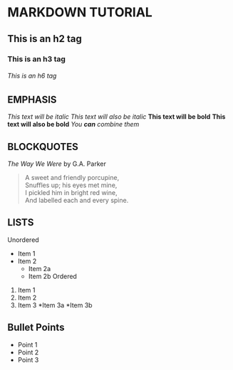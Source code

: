 
# MARKDOWN TUTORIAL

## This is an h2 tag
### This is an h3 tag 
###### This is an h6 tag
## EMPHASIS
*This text will be italic*
_This text will also be italic_
**This text will be bold**
__This text will also be bold__
_You **can** combine them_

## BLOCKQUOTES

_The Way We Were_ by G.A. Parker

> A sweet and friendly porcupine, \
> Snuffles up; his eyes met mine, \
> I pickled him in bright red wine,\
> And labelled each and every spine.

## LISTS

Unordered

* Item 1
* Item 2
	* Item 2a
	* Item 2b
Ordered
1. Item 1
2. Item 2
3. Item 3
	*Item 3a
	*Item 3b
## Bullet Points
- Point 1
- Point 2
- Point 3


